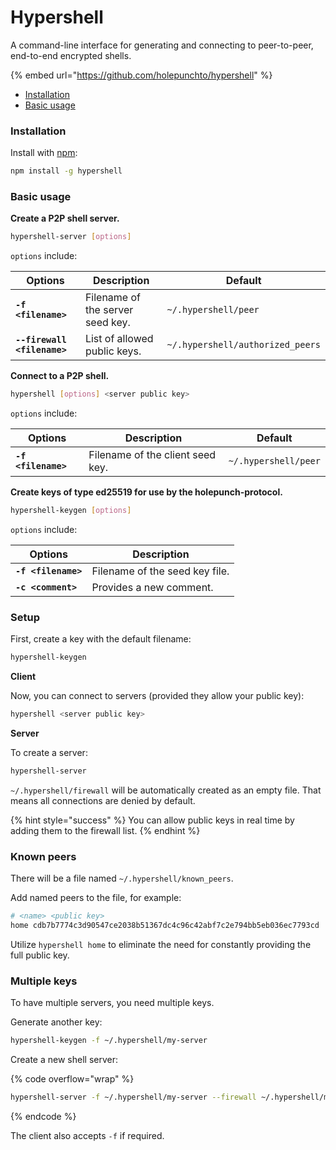 # Hypershell

A command-line interface for generating and connecting to peer-to-peer, end-to-end encrypted shells.

{% embed url="https://github.com/holepunchto/hypershell" %}

* [Installation](hypershell.md#installation)
* [Basic usage](hypershell.md#basic-usage)

### Installation

Install with [npm](https://www.npmjs.com/):

```bash
npm install -g hypershell
```

### Basic usage

**Create a P2P shell server.**

```bash
hypershell-server [options]
```

`options` include:

| Options                     | Description                       | Default                          |
| --------------------------- | --------------------------------- | -------------------------------- |
| **`-f <filename>`**         | Filename of the server seed key.  | `~/.hypershell/peer`             |
| **`--firewall <filename>`** | List of allowed public keys.      | `~/.hypershell/authorized_peers` |

**Connect to a P2P shell.**

```bash
hypershell [options] <server public key>
```

`options` include:

| Options             | Description                       | Default              |
| ------------------- | --------------------------------- | -------------------- |
| **`-f <filename>`** |  Filename of the client seed key. | `~/.hypershell/peer` |

**Create keys of type ed25519 for use by the holepunch-protocol.**

```bash
hypershell-keygen [options]
```

`options` include:

| Options             | Description                    |
| ------------------- | ------------------------------ |
| **`-f <filename>`** | Filename of the seed key file. |
| **`-c <comment>`**  | Provides a new comment.        |

### Setup

First, create a key with the default filename:

```bash
hypershell-keygen
```

**Client**

Now, you can connect to servers (provided they allow your public key):

```bash
hypershell <server public key>
```

**Server**

To create a server:

```bash
hypershell-server
```

`~/.hypershell/firewall` will be automatically created as an empty file. That means all connections are denied by default.

{% hint style="success" %}
You can allow public keys in real time by adding them to the firewall list.
{% endhint %}

### Known peers

There will be a file named `~/.hypershell/known_peers`.

Add named peers to the file, for example:

```bash
# <name> <public key>
home cdb7b7774c3d90547ce2038b51367dc4c96c42abf7c2e794bb5eb036ec7793cd 
```

Utilize `hypershell home` to eliminate the need for constantly providing the full public key.

### Multiple keys

To have multiple servers, you need multiple keys.

Generate another key:

```bash
hypershell-keygen -f ~/.hypershell/my-server
```

Create a new shell server:

{% code overflow="wrap" %}
```bash
hypershell-server -f ~/.hypershell/my-server --firewall ~/.hypershell/my-server-firewall
```
{% endcode %}

The client also accepts `-f` if required.
